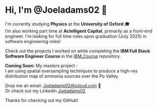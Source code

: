 <!DOCTYPE html>
<html>

<body>
  <div class="container">
    <h1>Hi, I'm <span class="highlight">@Joeladams02</span> 👋</h1>
    <p>
      I'm currently studying <b>Physics</b> at the <b>University of Oxford</b> 🎓<br>
      I’m also working part time at <b>Actelligent Capital</b>, primarily as a front-end engineer.
      I'm looking for full time roles upon graduation (July 2025) in software engineering roles!
    </p>
    <p>
      Check out the projects I worked on while completing the <b>IBM Full Stack Software Engineer Course</b> in the 
      <a href="https://github.com/Joeladams02/IBM_Course" target="_blank">IBM_Course</a> repository.
    </p>
    <p>
      <b>Coming Soon:</b> My masters project - <br>
      I am using spatial oversampling techniques to produce a high-res distribution map of ammonia sources over the Po Valley.
    </p>
    <p>
      Drop me an email: 
      <a href="mailto:Joeladams02@icloud.com">Joeladams02@icloud.com</a> 📧 <br>
      Or check out my Linkedin <a href="in/joel-adams-384a001b1"> Joeladams02 </a>
    </p>
  </div>
</body>
<footer>
  <p> Thanks for checking out my GitHub!</p>
</footer>
</html>
